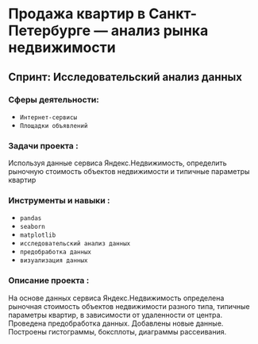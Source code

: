 # Продажа квартир в Санкт-Петербурге — анализ рынка недвижимости

## Спринт: Исследовательский анализ данных

### Сферы деятельности:

- `Интернет-сервисы`
- `Площадки объявлений`

### Задачи проекта : 

Используя данные сервиса Яндекс.Недвижимость, определить рыночную стоимость объектов недвижимости и типичные параметры квартир

### Инструменты и навыки :

- `pandas`
- `seaborn`
- `matplotlib`
- `исследовательский анализ данных`
- `предобработка данных`
- `визуализация данных`

### Описание проекта :

На основе данных сервиса Яндекс.Недвижимость определена рыночная стоимость объектов недвижимости разного типа, типичные параметры квартир, в зависимости от удаленности от центра. Проведена предобработка данных. Добавлены новые данные. Построены гистограммы, боксплоты, диаграммы рассеивания.
